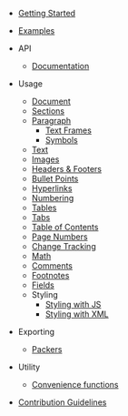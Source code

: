 -   [Getting Started](/)

-   [Examples](https://github.com/dolanmiu/docx/tree/master/demo)

-   API

    -   [Documentation](https://docx.js.org/api/)

-   Usage

    -   [Document](usage/document.md)
    -   [Sections](usage/sections.md)
    -   [Paragraph](usage/paragraph.md)
        -   [Text Frames](usage/text-frames.md)
        -   [Symbols](usage/symbols.md)
    -   [Text](usage/text.md)
    -   [Images](usage/images.md)
    -   [Headers & Footers](usage/headers-and-footers.md)
    -   [Bullet Points](usage/bullet-points.md)
    -   [Hyperlinks](usage/hyperlinks.md)
    -   [Numbering](usage/numbering.md)
    -   [Tables](usage/tables.md)
    -   [Tabs](usage/tabs.md)
    -   [Table of Contents](usage/table-of-contents.md)
    -   [Page Numbers](usage/page-numbers.md)
    -   [Change Tracking](usage/change-tracking.md)
    -   [Math](usage/math.md)
    -   [Comments](usage/comments.md)
    -   [Footnotes](usage/footnotes.md)
    -   [Fields](usage/fields.md)
    -   Styling
        -   [Styling with JS](usage/styling-with-js.md)
        -   [Styling with XML](usage/styling-with-xml.md)

-   Exporting

    -   [Packers](usage/packers.md)

-   Utility

    -   [Convenience functions](usage/convenience-functions.md)

-   [Contribution Guidelines](contribution-guidelines.md)
